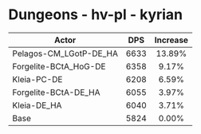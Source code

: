 # Dungeons - hv-pl - kyrian
| Actor | DPS | Increase |
|---|:---:|:---:|
|Pelagos-CM_LGotP-DE_HA|6633|13.89%|
|Forgelite-BCtA_HoG-DE|6358|9.17%|
|Kleia-PC-DE|6208|6.59%|
|Forgelite-BCtA-DE_HA|6055|3.97%|
|Kleia-DE_HA|6040|3.71%|
|Base|5824|0.00%|
